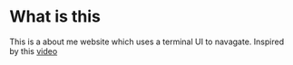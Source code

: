 # What is this

This is a about me website which uses a terminal UI to navagate. Inspired by this [video](https://www.youtube.com/watch?v=KtYby2QN0kQ)